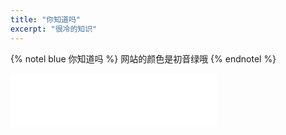 ```yaml
---
title: "你知道吗"
excerpt: "很冷的知识"
---
```

{% notel blue 你知道吗 %}
网站的颜色是初音绿哦
{% endnotel %}

<iframe frameborder="no" border="0" marginwidth="0" marginheight="0" width=330 height=86 src="//music.163.com/outchain/player?type=2&id=4010201&auto=0&height=66"></iframe>
<iframe id="monitor"
    title="title"
    width="100%"
    height="100%"
    src="http://qoriginal.vip:19333”>
</iframe>
